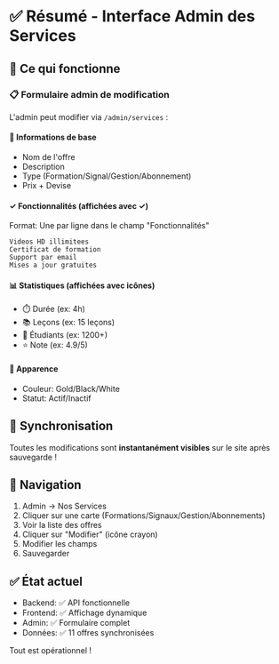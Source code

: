 # ✅ Résumé - Interface Admin des Services

## 🎯 Ce qui fonctionne

### 📋 Formulaire admin de modification
L'admin peut modifier via `/admin/services` :

#### 📝 **Informations de base**
- Nom de l'offre
- Description
- Type (Formation/Signal/Gestion/Abonnement)
- Prix + Devise

#### ✓ **Fonctionnalités** (affichées avec ✓)
Format: Une par ligne dans le champ "Fonctionnalités"
```
Videos HD illimitees
Certificat de formation
Support par email
Mises a jour gratuites
```

#### 📊 **Statistiques** (affichées avec icônes)
- ⏱️ Durée (ex: 4h)
- 📚 Leçons (ex: 15 leçons)
- 👥 Étudiants (ex: 1200+)
- ⭐ Note (ex: 4.9/5)

#### 🎨 **Apparence**
- Couleur: Gold/Black/White
- Statut: Actif/Inactif

## 🔄 Synchronisation

Toutes les modifications sont **instantanément visibles** sur le site après sauvegarde !

## 📍 Navigation

1. Admin → Nos Services
2. Cliquer sur une carte (Formations/Signaux/Gestion/Abonnements)
3. Voir la liste des offres
4. Cliquer sur "Modifier" (icône crayon)
5. Modifier les champs
6. Sauvegarder

## ✅ État actuel

- Backend: ✅ API fonctionnelle
- Frontend: ✅ Affichage dynamique
- Admin: ✅ Formulaire complet
- Données: ✅ 11 offres synchronisées

Tout est opérationnel !


